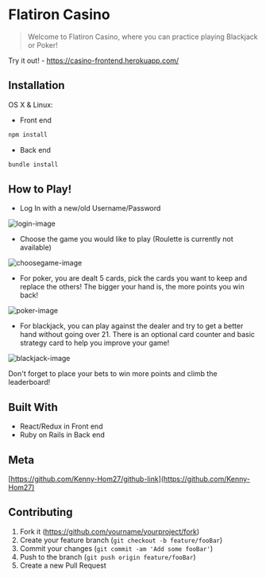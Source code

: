 # Flatiron Casino
>Welcome to Flatiron Casino, where you can practice playing Blackjack or Poker!

Try it out! - https://casino-frontend.herokuapp.com/

## Installation

OS X & Linux:

- Front end

```sh
npm install
```

- Back end

```sh
bundle install
```

## How to Play!

- Log In with a new/old Username/Password

![login-image][login-image]

- Choose the game you would like to play (Roulette is currently not available)

![choosegame-image][choosegame-image]

- For poker, you are dealt 5 cards, pick the cards you want to keep and replace the others! The bigger your hand is, the more points you win back!

![poker-image][poker-image]

- For blackjack, you can play against the dealer and try to get a better hand without going over 21. There is an optional card counter and basic strategy card to help you improve your game!

![blackjack-image][blackjack-image]

Don't forget to place your bets to win more points and climb the leaderboard!

## Built With

- React/Redux in Front end
- Ruby on Rails in Back end

## Meta

[https://github.com/Kenny-Hom27/github-link](https://github.com/Kenny-Hom27)

## Contributing

1. Fork it (<https://github.com/yourname/yourproject/fork>)
2. Create your feature branch (`git checkout -b feature/fooBar`)
3. Commit your changes (`git commit -am 'Add some fooBar'`)
4. Push to the branch (`git push origin feature/fooBar`)
5. Create a new Pull Request

<!-- Markdown link & img dfn's -->
[login-image]: screenshotsogin.png
[choosegame-image]: screenshotshoosegame.png
[poker-image]: screenshotsoker.png
[blackjack-image]: screenshotslackjack.png
